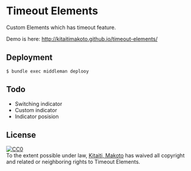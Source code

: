 Timeout Elements
================

Custom Elements which has timeout feature.

Demo is here:
http://kitaitimakoto.github.io/timeout-elements/

Deployment
----------

    $ bundle exec middleman deplooy

Todo
----

* Switching indicator
* Custom indicator
* Indicator posision

License
-------

<p xmlns:dct="http://purl.org/dc/terms/">
  <a rel="license"
     href="http://creativecommons.org/publicdomain/zero/1.0/">
    <img src="http://i.creativecommons.org/p/zero/1.0/88x31.png" style="border-style: none;" alt="CC0" />
  </a>
  <br />
  To the extent possible under law,
  <a rel="dct:publisher"
     href="http://kitaitimakoto.github.io/timeout-elements/">
    <span property="dct:title">Kitaiti, Makoto</span></a>
  has waived all copyright and related or neighboring rights to
  <span property="dct:title">Timeout Elements</span>.
</p>
